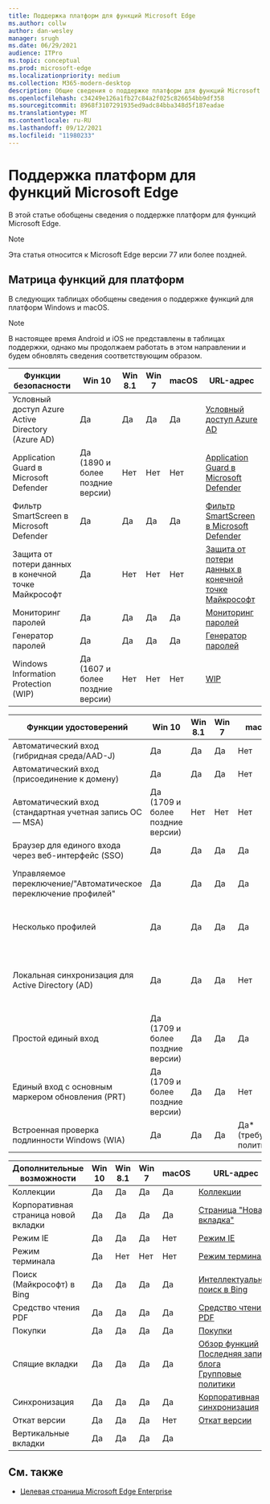 ```yaml
---
title: Поддержка платформ для функций Microsoft Edge
ms.author: collw
author: dan-wesley
manager: srugh
ms.date: 06/29/2021
audience: ITPro
ms.topic: conceptual
ms.prod: microsoft-edge
ms.localizationpriority: medium
ms.collection: M365-modern-desktop
description: Общие сведения о поддержке платформ для функций Microsoft Edge
ms.openlocfilehash: c34249e126a1fb27c84a2f025c826654bb9df358
ms.sourcegitcommit: 8968f3107291935ed9adc84bba348d5f187eadae
ms.translationtype: MT
ms.contentlocale: ru-RU
ms.lasthandoff: 09/12/2021
ms.locfileid: "11980233"
---
```

# <a name="platform-support-for-microsoft-edge-features"></a>Поддержка платформ для функций Microsoft Edge

В этой статье обобщены сведения о поддержке платформ для функций Microsoft Edge.

> [!NOTE]
> Эта статья относится к Microsoft Edge версии 77 или более поздней.

## <a name="feature-matrix-for-platforms"></a>Матрица функций для платформ

В следующих таблицах обобщены сведения о поддержке функций для платформ Windows и macOS.

> [!NOTE]
> В настоящее время Android и iOS не представлены в таблицах поддержки, однако мы продолжаем работать в этом направлении и будем обновлять сведения соответствующим образом.

| Функции безопасности |Win 10|Win 8.1|Win 7|macOS|URL-адрес|
|--------|-------|--------|-----|-------|---|
|Условный доступ Azure Active Directory (Azure AD)|Да|Да|Да|Да|[Условный доступ Azure AD](/deployedge/ms-edge-security-conditional-access#accessing-conditional-access-protected-resources-in-microsoft-edge)|
|Application Guard в Microsoft Defender|Да (1890 и более поздние версии)|Нет|Нет|Нет|[Application Guard в Microsoft Defender](/deployedge/microsoft-edge-security-windows-defender-application-guard) |
|Фильтр SmartScreen в Microsoft Defender|Да|Да|Да|Да|[Фильтр SmartScreen в Microsoft Defender](/deployedge/microsoft-edge-security-smartscreen) |
|Защита от потери данных в конечной точке Майкрософт|Да|Нет|Нет|Нет|[Защита от потери данных в конечной точке Майкрософт](/deployedge/microsoft-edge-security-dlp#microsoft-endpoint-data-loss-prevention-endpoint-dlp)|
|Мониторинг паролей|Да|Да|Да|Да|[Мониторинг паролей](https://blogs.windows.com/msedgedev/2021/01/21/edge-88-privacy/)|
|Генератор паролей|Да|Да|Да|Да|[Генератор паролей](https://blogs.windows.com/msedgedev/2021/01/21/edge-88-privacy/)|
|Windows Information Protection (WIP)|Да (1607 и более поздние версии)|Нет|Нет|Нет|[WIP](/deployedge/microsoft-edge-security-windows-information-protection#system-requirements)|

|Функции удостоверений| Win 10 | Win 8.1 | Win 7 | macOS | URL-адрес |
|--|--|--|--|--|--|
|Автоматический вход (гибридная среда/AAD-J)|Да|Да|Да|Нет|[Гибридная среда/AAD-J](/deployedge/microsoft-edge-security-identity#automatic-sign-in)|
|Автоматический вход (присоединение к домену)|Да|Да|Да|Нет|[присоединение к домену](/deployedge/microsoft-edge-security-identity#automatic-sign-in)|
|Автоматический вход (стандартная учетная запись ОС — MSA)|Да (1709 и более поздние версии)|Нет|Нет|Нет|[Учетная запись Майкрософт](/deployedge/microsoft-edge-security-identity#automatic-sign-in)|
|Браузер для единого входа через веб-интерфейс (SSO)|Да|Да|Да|Да|[Единый вход в браузере](https://www.microsoft.com/microsoft-365/roadmap?featureid=66332)|
|Управляемое переключение/"Автоматическое переключение профилей"|Да|Да|Да|Да|[Использование нескольких профилей на работе и дома](https://blogs.windows.com/msedgedev/2020/04/30/automatic-profile-switching/) |
|Несколько профилей|Да|Да|Да|Да|[Использование нескольких профилей на работе и дома](https://blogs.windows.com/msedgedev/2020/04/30/automatic-profile-switching/) |
|Локальная синхронизация для Active Directory (AD)|Да|Да|Да|Нет|[Локальная синхронизация для пользователей Active Directory (AD)](/deployedge/microsoft-edge-on-premises-sync) |
|Простой единый вход|Да (1709 и более поздние версии)|Да|Да|Да|[Простой единый вход](/deployedge/microsoft-edge-security-identity#seamless-sso)|
|Единый вход с основным маркером обновления (PRT)|Да (1709 и более поздние версии)|Да|Да|Нет|[Единый вход с PRT](/deployedge/microsoft-edge-security-identity#sso-with-primary-refresh-token-prt)|
|Встроенная проверка подлинности Windows (WIA)|Да|Да|Да|Да* (требуется политика)|[WIA](/deployedge/microsoft-edge-security-identity#windows-integrated-authentication-wia)|

|Дополнительные возможности|Win 10|Win 8.1|Win 7|macOS|URL-адрес|
|--------|-------|--------|-----|-------|---|
|Коллекции|Да|Да|Да|Да|[Коллекции](https://blogs.windows.com/msedgedev/2019/12/09/improvements-collections-sync-microsoft-edge/) |
|Корпоративная страница новой вкладки|Да|Да|Да|Да|[Страница "Новая вкладка"](https://blogs.windows.com/msedgedev/2020/10/29/enterprise-new-tab-page-my-feed/) |
|Режим IE|Да|Да|Да|Нет|[Режим IE](/deployedge/edge-ie-mode#prerequisites)|
|Режим терминала|Да|Нет|Нет|Нет|[Режим терминала](/deployedge/microsoft-edge-configure-kiosk-mode)|
|Поиск (Майкрософт) в Bing|Да|Да|Да|Да|[Интеллектуальный поиск в Bing](https://www.microsoft.com/edge/business/intelligent-search-with-bing) |
|Средство чтения PDF|Да|Да|Да|Да|[Средство чтения PDF](/deployedge/microsoft-edge-pdf) |
|Покупки|Да|Да|Да|Да|[Покупки](https://techcommunity.microsoft.com/t5/articles/introducing-shopping-with-microsoft-edge/m-p/1870080) |
|Спящие вкладки|Да|Да|Да|Да|[Обзор функций](/deployedge/microsoft-edge-relnote-stable-channel)<br>[Последняя запись блога](https://blogs.windows.com/msedgedev/2021/03/04/edge-89-performance/)<br>[Групповые политики](/deployedge/microsoft-edge-policies#sleeping-tabs-settings)|
|Синхронизация|Да|Да|Да|Да| [Корпоративная синхронизация](/deployedge/microsoft-edge-enterprise-sync) |
|Откат версии|Да|Да|Да|Нет|[Откат версии](/deployedge/edge-learnmore-rollback) |
|Вертикальные вкладки|Да|Да|Да|Да| |

## <a name="see-also"></a>См. также

- [Целевая страница Microsoft Edge Enterprise](https://aka.ms/EdgeEnterprise)